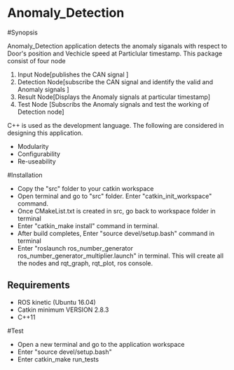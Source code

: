 # Anomaly_Detection

#Synopsis

Anomaly_Detection application detects the anomaly siganals with respect to Door's position and Vechicle speed at Particlular timestamp. This package consist of four node 
1. Input Node[publishes the CAN signal ]
2. Detection Node[subscribe the CAN signal and identify the valid and Anomaly signals ]
3. Result Node[Displays the Anomaly signals at particular timestamp]
4. Test Node [Subscribs the Anomaly signals and test the working of Detection node]


C++ is used as the development language. The following are considered in designing this application. 
 - Modularity
 - Configurability
 - Re-useability

#Installation

 - Copy the "src" folder to your catkin workspace
 - Open terminal and go to "src" folder. Enter "catkin_init_workspace" command.
 - Once CMakeList.txt is created in src, go back to workspace folder in terminal 
 - Enter "catkin_make install" command in terminal. 
 - After build completes, Enter "source devel/setup.bash" command in terminal
 - Enter "roslaunch ros_number_generator ros_number_generator_multiplier.launch" in terminal. This will create all the nodes and rqt_graph,   rqt_plot, ros console. 

## Requirements

- ROS kinetic (Ubuntu 16.04)
- Catkin minimum VERSION 2.8.3
- C++11


#Test

 - Open a new terminal and go to the application workspace
 - Enter "source devel/setup.bash"
 - Enter catkin_make run_tests


